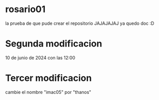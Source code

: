 # rosario01

la prueba de que pude crear el repositorio JAJAJAJAJ
ya quedo doc :D


# Segunda modificacion 
10 de junio de 2024 con las 12:00


# Tercer modificacion
cambie el nombre "imac05" por "thanos"